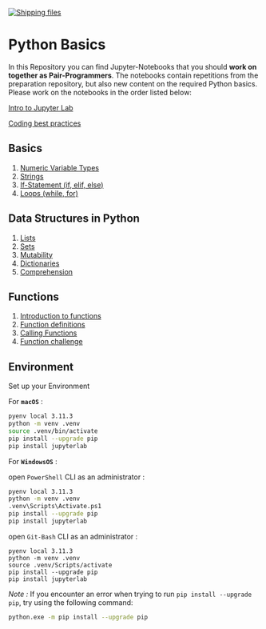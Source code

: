 [![Shipping files](https://github.com/neuefische/ds-python-basics/actions/workflows/workflow-02.yml/badge.svg?branch=main&event=workflow_dispatch)](https://github.com/neuefische/ds-python-basics/actions/workflows/workflow-02.yml)
# Python Basics

In this Repository you can find Jupyter-Notebooks that you should **work on together as Pair-Programmers**. The notebooks contain repetitions from the preparation repository, but also new content on the required Python basics. Please work on the notebooks in the order listed below:

[Intro to Jupyter Lab](./Intro_to_Jupyter_Lab.ipynb)

[Coding best practices](./Coding_best_practices.ipynb)

## Basics

1. [Numeric Variable Types](./Basics/1_Numeric_Variable_Types.ipynb)
2. [Strings](./Basics/2_Strings.ipynb)
3. [If-Statement (if, elif, else)](./Basics/3_If_Statement.ipynb)
4. [Loops (while, for)](./Basics/4_Loops.ipynb)

## Data Structures in Python

1. [Lists](./Data_Structures_in_Python/1_Lists.ipynb)
2. [Sets](./Data_Structures_in_Python/2_Sets.ipynb)
3. [Mutability](./Data_Structures_in_Python/3_Mutability.ipynb)
4. [Dictionaries](./Data_Structures_in_Python/4_Dictionaries.ipynb)
5. [Comprehension](./Data_Structures_in_Python/5_Comprehension.ipynb)

## Functions

1. [Introduction to functions](./Functions/1_Introduction_to_Functions.ipynb)
2. [Function definitions](./Functions/2_Function_Definitions.ipynb)
3. [Calling Functions](./Functions/3_Calling_Functions.ipynb)
4. [Function challenge](./Functions/4_Functions_Challenge.ipynb)

## Environment

Set up your Environment

For **`macOS`** :
```BASH
pyenv local 3.11.3
python -m venv .venv
source .venv/bin/activate
pip install --upgrade pip
pip install jupyterlab
```

For **`WindowsOS`** : 

open `PowerShell` CLI as an administrator :

```Bash
pyenv local 3.11.3
python -m venv .venv
.venv\Scripts\Activate.ps1
pip install --upgrade pip
pip install jupyterlab
```

open `Git-Bash` CLI as an administrator :
```
pyenv local 3.11.3
python -m venv .venv
source .venv/Scripts/activate
pip install --upgrade pip
pip install jupyterlab
```
*Note :*
If you encounter an error when trying to run `pip install --upgrade pip`, try using the following command:

```Bash
python.exe -m pip install --upgrade pip
```
